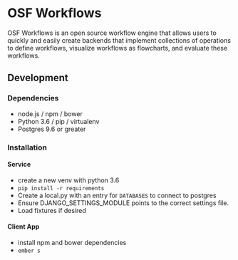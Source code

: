 # OSF Workflows


OSF Workflows is an open source workflow engine that allows users to quickly and easily create backends that implement collections of operations to define workflows, visualize workflows as flowcharts, and evaluate these workflows.

## Development

### Dependencies

* node.js / npm / bower
* Python 3.6 / pip / virtualenv
* Postgres 9.6 or greater

### Installation

#### Service
* create a new venv with python 3.6
* `pip install -r requirements`
* Create a local.py with an entry for `DATABASES` to connect to postgres
* Ensure DJANGO_SETTINGS_MODULE points to the correct settings file.
* Load fixtures if desired

#### Client App
* install npm and bower dependencies
* `ember s`
